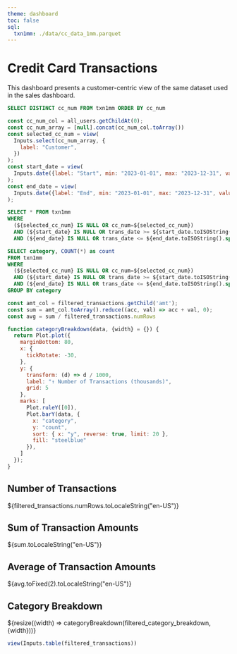 ```yaml
---
theme: dashboard
toc: false
sql:
  txn1mm: ./data/cc_data_1mm.parquet
---
```

# Credit Card Transactions
This dashboard presents a customer-centric view of the same dataset used in the sales dashboard.

```sql id=all_users
SELECT DISTINCT cc_num FROM txn1mm ORDER BY cc_num
```

```js
const cc_num_col = all_users.getChildAt(0);
const cc_num_array = [null].concat(cc_num_col.toArray())
const selected_cc_num = view(
  Inputs.select(cc_num_array, {
    label: "Customer",
  })
);
const start_date = view(
  Inputs.date({label: "Start", min: "2023-01-01", max: "2023-12-31", value: "2023-10-01"})
);
const end_date = view(
  Inputs.date({label: "End", min: "2023-01-01", max: "2023-12-31", value: "2023-12-31"})
);
```

```sql id=filtered_transactions
SELECT * FROM txn1mm 
WHERE 
  (${selected_cc_num} IS NULL OR cc_num=${selected_cc_num})
  AND (${start_date} IS NULL OR trans_date >= ${start_date.toISOString().split('T')[0]})
  AND (${end_date} IS NULL OR trans_date <= ${end_date.toISOString().split('T')[0]})
```
```sql id=filtered_category_breakdown
SELECT category, COUNT(*) as count
FROM txn1mm 
WHERE 
  (${selected_cc_num} IS NULL OR cc_num=${selected_cc_num})
  AND (${start_date} IS NULL OR trans_date >= ${start_date.toISOString().split('T')[0]})
  AND (${end_date} IS NULL OR trans_date <= ${end_date.toISOString().split('T')[0]})
GROUP BY category
```

```js
const amt_col = filtered_transactions.getChild('amt');
const sum = amt_col.toArray().reduce((acc, val) => acc + val, 0);
const avg = sum / filtered_transactions.numRows
```

```js
function categoryBreakdown(data, {width} = {}) {
  return Plot.plot({
    marginBottom: 80,
    x: {
      tickRotate: -30,
    },
    y: {
      transform: (d) => d / 1000,
      label: "↑ Number of Transactions (thousands)",
      grid: 5
    },
    marks: [
      Plot.ruleY([0]),
      Plot.barY(data, {
        x: "category",
        y: "count",
        sort: { x: "y", reverse: true, limit: 20 },
        fill: "steelblue"
      }),
    ]
  });
}
```

<div class="grid grid-cols-3">
  <div class="card">
    <h2>Number of Transactions</h2>
    <span class="big">${filtered_transactions.numRows.toLocaleString("en-US")}</span>
  </div>
  <div class="card">
    <h2>Sum of Transaction Amounts</h2>
    <span class="big">${sum.toLocaleString("en-US")}</span>
  </div>
  <div class="card">
    <h2>Average of Transaction Amounts</h2>
    <span class="big">${avg.toFixed(2).toLocaleString("en-US")}</span>
  </div>
  <div class="card grid-rowspan-4 grid-colspan-3">
    <h2>Category Breakdown</h2>
    ${resize((width) => categoryBreakdown(filtered_category_breakdown, {width}))}
  </div>
</div>


```js
view(Inputs.table(filtered_transactions))
```